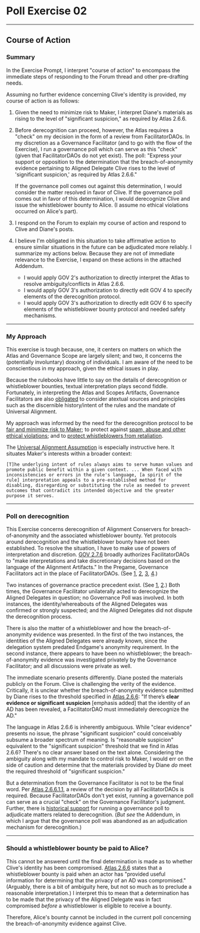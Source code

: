 # Poll Exercise 02

---

## Course of Action

### Summary

In the Exercise Prompt, I interpret "course of action" to encompass the immediate steps of responding to the Forum thread and other pre-drafting needs.

Assuming no further evidence concerning Clive's identity is provided, my course of action is as follows:

1. Given the need to minimize risk to Maker, I interpret Diane's materials as rising to the level of "significant suspicion," as required by Atlas 2.6.6.

2. Before derecognition can proceed, however, the Atlas requires a "check" on my decision in the form of a review from FacilitatorDAOs. In my discretion as a Governance Facilitator (and to go with the flow of the Exercise), I run a governance poll which can serve as this "check" (given that FacilitatorDAOs do not yet exist). The poll: "Express your support or opposition to the determination that the breach-of-anonymity evidence pertaining to Aligned Delegate Clive rises to the level of 'significant suspicion,' as required by Atlas 2.6.6."

   If the governance poll comes out against this determination, I would consider the matter resolved in favor of Clive. If the governance poll comes out in favor of this determination, I would derecognize Clive and issue the whistleblower bounty to Alice. (I assume no ethical violations occurred on Alice's part). 

4. I respond on the Forum to explain my course of action and respond to Clive and Diane's posts.

5. I believe I'm obligated in this situation to take affirmative action to ensure similar situations in the future can be adjudicated more reliably. I summarize my actions below. Because they are not of immediate relevance to the Exercise, I expand on these actions in the attached Addendum. 
   - I would apply GOV 2's authorization to directly interpret the Atlas to resolve ambiguity/conflicts in Atlas 2.6.6. 
   - I would apply GOV 3's authorization to directly edit GOV 4 to specify elements of the derecognition protocol.
   - I would apply GOV 3's authorization to directly edit GOV 6 to specify elements of the whistleblower bounty protocol and needed safety mechanisms. 
   

---

### My Approach

This exercise is tough because, one, it centers on matters on which the Atlas and Governance Scope are largely silent; and two, it concerns the (potentially involuntary) doxxing of individuals. I am aware of the need to be conscientious in my approach, given the ethical issues in play. 

Because the rulebooks have little to say on the details of derecognition or whistleblower bounties, textual interpretation plays second fiddle. Fortunately, in interpreting the Atlas and Scopes Artifacts, Governance Facilitators are also [obligated](https://mips.makerdao.com/mips/details/MIP101#2-4-2-alignment-conservers-eligibility-requirements) to consider atextual sources and principles such as the discernible history/intent of the rules and the mandate of Universal Alignment. 

My approach was informed by the need for the derecognition protocol to be [fair and minimize risk to Maker](https://mips.makerdao.com/mips/details/MIP101#2-4-4); to protect against [spam, abuse and other ethical violations](https://forum.makerdao.com/t/mip102c2-sp2-mip-amendment-subproposals/20016/19#h-1011-constitutional-boundaries-of-the-arbitration-scope-framework-67); and to [protect whistleblowers from retaliation](https://forum.makerdao.com/t/mip102c2-sp2-mip-amendment-subproposals/20016/19#h-1011-constitutional-boundaries-of-the-arbitration-scope-framework-67). 

The [Universal Alignment Assumption](https://mips.makerdao.com/mips/details/MIP101#letter-of-the-rule-vs-spirit-of-the-rule) is especially instructive here. It situates Maker's interests within a broader context: 

```
[T]he underlying intent of rules always aims to serve human values and promote public benefit within a given context. ... When faced with inconsistencies or errors in the rule's language, [a spirit of the rule] interpretation appeals to a pre-established method for disabling, disregarding or substituting the rule as needed to prevent outcomes that contradict its intended objective and the greater purpose it serves.
```

---

### Poll on derecognition

This Exercise concerns derecognition of Alignment Conservers for breach-of-anonymity and the associated whistleblower bounty. Yet protocols around derecognition and the whistleblower bounty have not been established. To resolve the situation, I have to make use of powers of interpretation and discretion. [GOV 2.7.6](https://mips.makerdao.com/mips/details/MIP101#2-7-6-decision-making-powers-of-facilitatordaos) broadly authorizes FacilitatorDAOs to "make interpretations and take discretionary decisions based on the language of the Alignment Artifacts." In the Pregame, Governance Facilitators act in the place of FacilitatorDAOs. (See [1](https://mips.makerdao.com/mips/details/MIP113#7-facilitatordaos-and-facilitators), [2](https://mips.makerdao.com/mips/details/MIP113#7-1-active-facilitators), [3](http://forum.makerdao.com/t/governance-scope-actions-pertaining-to-delegates-in-light-of-mip102c2-sp7-approval/20946), [4](https://mips.makerdao.com/mips/details/MIP113#7-facilitatordaos-and-facilitators).) 

Two instances of governance practice precedent exist. (See [1](http://forum.makerdao.com/t/governance-scope-actions-pertaining-to-delegates-in-light-of-mip102c2-sp7-approval/20946?u=spacexponential), [2](http://forum.makerdao.com/t/notice-aligned-delegate-derecognition-and-avc-member-warning/21099?u=spacexponential).) Both times, the Governance Facilitator unilaterally acted to derecognize the Aligned Delegates in question; no Governance Poll was involved. In both instances, the identity/whereabouts of the Aligned Delegates was confirmed or strongly suspected; and the Aligned Delegates did not dispute the derecognition process. 

There is also the matter of a whistleblower and how the breach-of-anonymity evidence was presented. In the first of the two instances, the identities of the Aligned Delegates were already known, since the delegation system predated Endgame's anonymity requirement. In the second instance, there appears to have been no whistleblower; the breach-of-anonymity evidence was investigated privately by the Governance Facilitator; and all discussions were private as well.

The immediate scenario presents differently. Diane posted the materials publicly on the Forum. Clive is challenging the verity of the evidence. Critically, it is unclear whether the breach-of-anonymity evidence submitted by Diane rises to the threshold specified in [Atlas 2.6.6](https://mips.makerdao.com/mips/details/MIP101#2-6-6-aligned-delegate-privacy): "If there’s **clear evidence or significant suspicion** [emphasis added] that the identity of an AD has been revealed, a FacilitatorDAO must immediately derecognize the AD." 

The language in Atlas 2.6.6 is inherently ambiguous. While "clear evidence" presents no issue, the phrase "significant suspicion" could conceivably subsume a broader spectrum of meaning. Is "reasonable suspicion" equivalent to the "significant suspicion" threshold that we find in Atlas 2.6.6? There's no clear answer based on the text alone. Considering the ambiguity along with my mandate to control risk to Maker, I would err on the side of caution and determine that the materials provided by Diane *do* meet the required threshold of "significant suspicion."

But a determination from the Governance Facilitator is not to be the final word. Per [Atlas 2.6.6.1.1](https://mips.makerdao.com/mips/details/MIP101#2-6-6-1-1), a review of the decision by all FacilitatorDAOs is required. Because FacilitatorDAOs don't yet exist, running a governance poll can serve as a crucial "check" on the Governance Facilitator's judgment. Further, there is [historical support]((https://forum.makerdao.com/t/mip102c2-sp2-mip-amendment-subproposals/20016/19#h-1011-constitutional-boundaries-of-the-arbitration-scope-framework-67)) for running a governance poll to adjudicate matters related to derecognition. (*But see* the Addendum, in which I argue that the governance poll was abandoned as an adjudication mechanism for derecognition.)

---

### Should a whistleblower bounty be paid to Alice?

This cannot be answered until the final determination is made as to whether Clive's identity has been compromised. [Atlas 2.6.6](https://mips.makerdao.com/mips/details/MIP101#2-6-6-aligned-delegate-privacy) states that a whistleblower bounty is paid when an actor has "provided useful information for determining that the privacy of an AD was compromised." (Arguably, there is a bit of ambiguity here, but not so much as to preclude a reasonable interpretation.) I interpret this to mean that a determination has to be made that the privacy of the Aligned Delegate was in fact compromised *before* a whistleblower is eligible to receive a bounty. 

Therefore, Alice's bounty cannot be included in the current poll concerning the breach-of-anonymity evidence against Clive.

